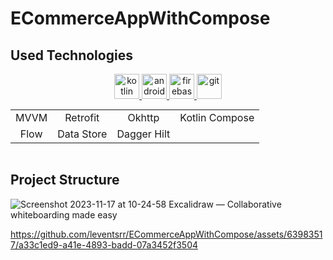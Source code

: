 ﻿# ECommerceAppWithCompose


## Used Technologies
<p align="center"> 
  <a href="https://kotlinlang.org" target="_blank" rel="noreferrer"> 
  <img src="https://www.vectorlogo.zone/logos/kotlinlang/kotlinlang-icon.svg" alt="kotlin" width="40" height="40"/> 
</a>
   <a href="https://developer.android.com/" target="_blank" rel="noreferrer"> 
  <img src="https://www.vectorlogo.zone/logos/android/android-official.svg" alt="android" width="40" height="40"/> 
</a>
<a href="https://firebase.google.com/" target="_blank" rel="noreferrer">
  <img src="https://www.vectorlogo.zone/logos/firebase/firebase-icon.svg" alt="firebase" width="40" height="40"/> 
</a> 
<a href="https://git-scm.com/" target="_blank" rel="noreferrer"> 
  <img src="https://www.vectorlogo.zone/logos/git-scm/git-scm-icon.svg" alt="git" width="40" height="40"/> 
</a> 
</p>

 <table  align="center" style="margin: 0px auto; text-align:center;">
  <tr>
    <td>MVVM</td>
    <td>Retrofit</td>
    <td>Okhttp</td>
    <td>Kotlin Compose</td>
  </tr>
  <tr>
    <td>Flow</td>
    <td>Data Store</td>
    <td>Dagger Hilt</td>
  </tr>
</table> 
<br>

## Project Structure
![Screenshot 2023-11-17 at 10-24-58 Excalidraw — Collaborative whiteboarding made easy](https://github.com/leventsrr/ECommerceAppWithCompose/assets/63983517/aa8e91a1-2ba0-45ed-98c1-994b01025122)


https://github.com/leventsrr/ECommerceAppWithCompose/assets/63983517/a33c1ed9-a41e-4893-badd-07a3452f3504





